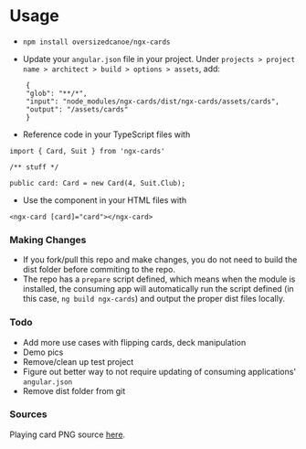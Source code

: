 # Usage

 - `npm install oversizedcanoe/ngx-cards`

 - Update your `angular.json` file in your project. Under `projects > project name > architect > build > options > assets`, add:
```
    {
    "glob": "**/*",
    "input": "node_modules/ngx-cards/dist/ngx-cards/assets/cards",
    "output": "/assets/cards"
    }
```
 
 - Reference code in your TypeScript files with
 
 ```
 import { Card, Suit } from 'ngx-cards'

/** stuff */

public card: Card = new Card(4, Suit.Club);
 ```

- Use the component in your HTML files with

```
<ngx-card [card]="card"></ngx-card>
```

### Making Changes
 - If you fork/pull this repo and make changes, you do not need to build the dist folder before commiting to the repo.
 - The repo has a `prepare` script defined, which means when the module is installed, the consuming app will automatically run the script defined (in this case, `ng build ngx-cards`) and output the proper dist files locally.

### Todo
 - Add more use cases with flipping cards, deck manipulation
 - Demo pics
 - Remove/clean up test project
 - Figure out better way to not require updating of consuming applications' `angular.json`
 - Remove dist folder from git

### Sources
Playing card PNG source [here](https://www.me.uk/cards/makeadeck.cgi).

